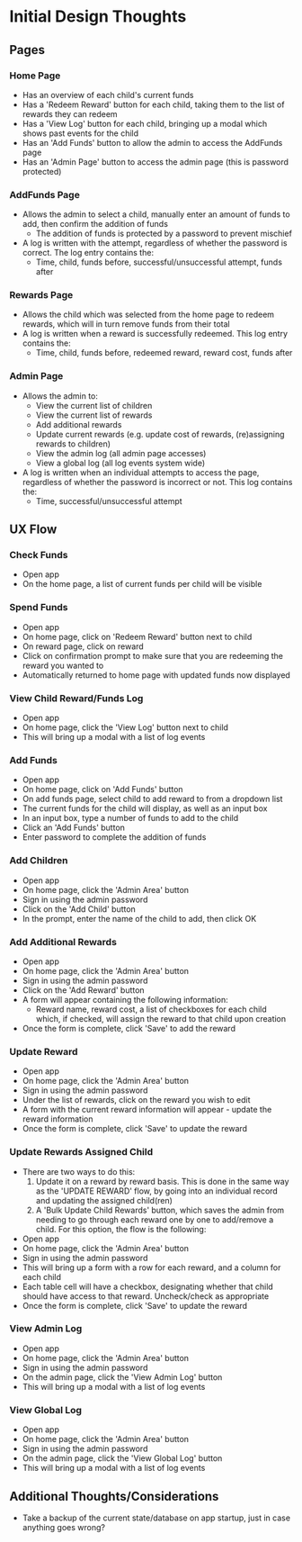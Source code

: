 # Initial Design Thoughts

## Pages

### Home Page

- Has an overview of each child's current funds
- Has a 'Redeem Reward' button for each child, taking them to the list of rewards they can redeem
- Has a 'View Log' button for each child, bringing up a modal which shows past events for the child
- Has an 'Add Funds' button to allow the admin to access the AddFunds page
- Has an 'Admin Page' button to access the admin page (this is password protected)

### AddFunds Page

- Allows the admin to select a child, manually enter an amount of funds to add, then confirm the addition of funds
  - The addition of funds is protected by a password to prevent mischief
- A log is written with the attempt, regardless of whether the password is correct. The log entry contains the:
  - Time, child, funds before, successful/unsuccessful attempt, funds after

### Rewards Page

- Allows the child which was selected from the home page to redeem rewards, which will in turn remove funds from their total
- A log is written when a reward is successfully redeemed. This log entry contains the:
  - Time, child, funds before, redeemed reward, reward cost, funds after

### Admin Page

- Allows the admin to:
  - View the current list of children
  - View the current list of rewards
  - Add additional rewards
  - Update current rewards (e.g. update cost of rewards, (re)assigning rewards to children)
  - View the admin log (all admin page accesses)
  - View a global log (all log events system wide)
- A log is written when an individual attempts to access the page, regardless of whether the password is incorrect or not. This log contains the:
  - Time, successful/unsuccessful attempt

## UX Flow

### Check Funds

- Open app
- On the home page, a list of current funds per child will be visible

### Spend Funds

- Open app
- On home page, click on 'Redeem Reward' button next to child
- On reward page, click on reward
- Click on confirmation prompt to make sure that you are redeeming the reward you wanted to
- Automatically returned to home page with updated funds now displayed

### View Child Reward/Funds Log

- Open app
- On home page, click the 'View Log' button next to child
- This will bring up a modal with a list of log events

### Add Funds

- Open app
- On home page, click on 'Add Funds' button
- On add funds page, select child to add reward to from a dropdown list
- The current funds for the child will display, as well as an input box
- In an input box, type a number of funds to add to the child
- Click an 'Add Funds' button
- Enter password to complete the addition of funds

### Add Children

- Open app
- On home page, click the 'Admin Area' button
- Sign in using the admin password
- Click on the 'Add Child' button
- In the prompt, enter the name of the child to add, then click OK

### Add Additional Rewards

- Open app
- On home page, click the 'Admin Area' button
- Sign in using the admin password
- Click on the 'Add Reward' button
- A form will appear containing the following information:
  - Reward name, reward cost, a list of checkboxes for each child which, if checked, will assign the reward to that child upon creation
- Once the form is complete, click 'Save' to add the reward

### Update Reward

- Open app
- On home page, click the 'Admin Area' button
- Sign in using the admin password
- Under the list of rewards, click on the reward you wish to edit
- A form with the current reward information will appear - update the reward information
- Once the form is complete, click 'Save' to update the reward

### Update Rewards Assigned Child

- There are two ways to do this:
  1) Update it on a reward by reward basis. This is done in the same way as the 'UPDATE REWARD' flow, by going into an individual record and updating the assigned child(ren)
  2) A 'Bulk Update Child Rewards' button, which saves the admin from needing to go through each reward one by one to add/remove a child. For this option, the flow is the following:
- Open app
- On home page, click the 'Admin Area' button
- Sign in using the admin password
- This will bring up a form with a row for each reward, and a column for each child
- Each table cell will have a checkbox, designating whether that child should have access to that reward. Uncheck/check as appropriate
- Once the form is complete, click 'Save' to update the reward

### View Admin Log

- Open app
- On home page, click the 'Admin Area' button
- Sign in using the admin password
- On the admin page, click the 'View Admin Log' button
- This will bring up a modal with a list of log events

### View Global Log

- Open app
- On home page, click the 'Admin Area' button
- Sign in using the admin password
- On the admin page, click the 'View Global Log' button
- This will bring up a modal with a list of log events

## Additional Thoughts/Considerations

- Take a backup of the current state/database on app startup, just in case anything goes wrong?
